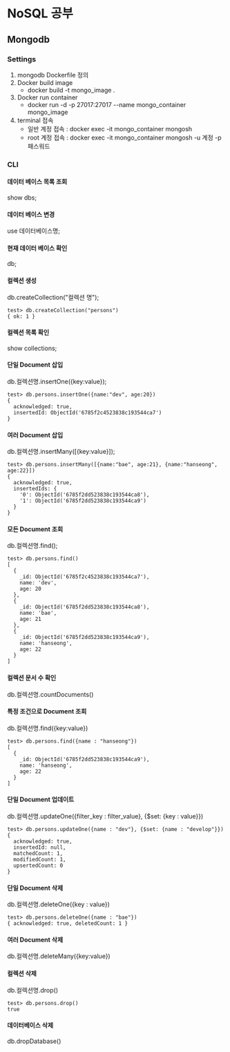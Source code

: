 # NoSQL 공부

## Mongodb

### Settings
1. mongodb Dockerfile 정의
2. Docker build image 
   - docker build -t mongo_image .
3. Docker run container
   -  docker run -d -p 27017:27017 --name mongo_container mongo_image
4. terminal 접속
   - 일반 계정 접속 : docker exec -it mongo_container mongosh
   - root 계정 접속 : docker exec -it mongo_container mongosh -u 계정 -p 패스워드
   
### CLI

#### 데이터 베이스 목록 조회
show dbs;

#### 데이터 베이스 변경
use 데이터베이스명;

#### 현재 데이터 베이스 확인
db;

#### 컬렉션 생성
db.createCollection("컬렉션 명");

```
test> db.createCollection("persons")
{ ok: 1 }
```

#### 컬렉션 목록 확인
show collections;

#### 단일 Document 삽입
db.컬렉션명.insertOne({key:value});

```
test> db.persons.insertOne({name:"dev", age:20})
{
  acknowledged: true,
  insertedId: ObjectId('6785f2c4523838c193544ca7')
}
```
#### 여러 Document 삽입
db.컬렉션명.insertMany([{key:value}]);

```
test> db.persons.insertMany([{name:"bae", age:21}, {name:"hanseong", age:22}])
{
  acknowledged: true,
  insertedIds: {
    '0': ObjectId('6785f2dd523838c193544ca8'),
    '1': ObjectId('6785f2dd523838c193544ca9')
  }
}
```
#### 모든 Document 조회
db.컬렉션명.find();

```
test> db.persons.find()
[
  { 
    _id: ObjectId('6785f2c4523838c193544ca7'),
    name: 'dev',
    age: 20
  },
  { 
    _id: ObjectId('6785f2dd523838c193544ca8'),
    name: 'bae',
    age: 21
  },
  {
    _id: ObjectId('6785f2dd523838c193544ca9'),
    name: 'hanseong',
    age: 22
  }
]

```
#### 컬렉션 문서 수 확인
db.컬렉션명.countDocuments()

#### 특정 조건으로 Document 조회
db.컬렉션명.find({key:value})

```
test> db.persons.find({name : "hanseong"})
[
  {
    _id: ObjectId('6785f2dd523838c193544ca9'),
    name: 'hanseong',
    age: 22
  }
]

```

#### 단일 Document 업데이트
db.컬렉션명.updateOne({filter_key : filter_value}, {$set: {key : value}})

```
test> db.persons.updateOne({name : "dev"}, {$set: {name : "develop"}})
{
  acknowledged: true,
  insertedId: null,
  matchedCount: 1,
  modifiedCount: 1,
  upsertedCount: 0
}

```
#### 단일 Document 삭제
db.컬렉션명.deleteOne({key : value})
```
test> db.persons.deleteOne({name : "bae"})
{ acknowledged: true, deletedCount: 1 }
```

#### 여러 Document 삭제
db.컬렉션명.deleteMany({key:value})

#### 컬렉션 삭제
db.컬렉션명.drop()
```
test> db.persons.drop()
true
```
#### 데이터베이스 삭제
db.dropDatabase()